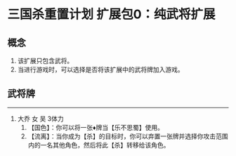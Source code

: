 # 三国杀重置计划 扩展包0：纯武将扩展

## 概念

1. 该扩展只包含武将。
2. 当进行游戏时，可以选择是否将该扩展中的武将牌加入游戏。

## 武将牌

----

1. 大乔 女 吴 3体力
   1. 【国色】：你可以将一张♦牌当【乐不思蜀】使用。
   2. 【流离】：当你成为【杀】的目标时，你可以弃置一张牌并选择你攻击范围内的一名其他角色，然后将此【杀】转移给该角色。

